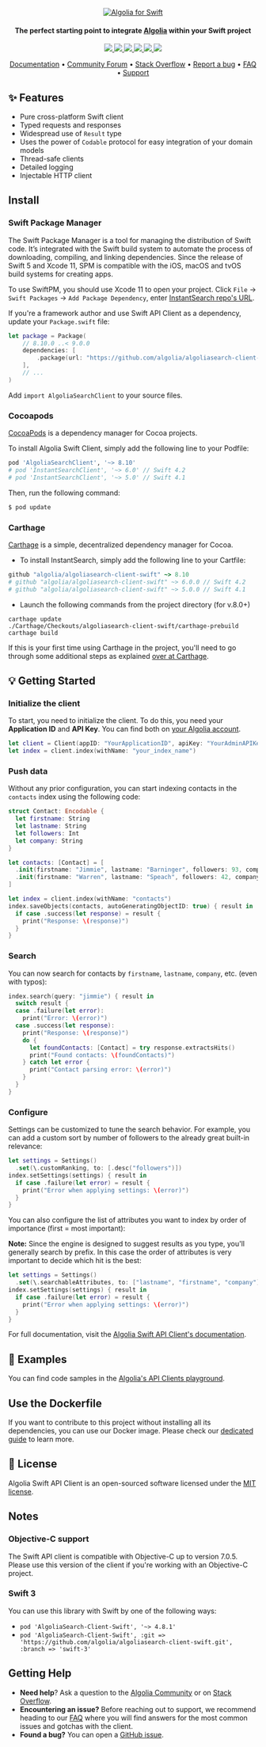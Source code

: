 <p align="center">
  <a href="https://www.algolia.com">
    <img alt="Algolia for Swift" src="banner.png" >
  </a>

  <h4 align="center">The perfect starting point to integrate <a href="https://algolia.com" target="_blank">Algolia</a> within your Swift project</h4>

  <p align="center">
    <a href="https://cocoapods.org/pods/AlgoliaSearchClient">
      <img src="https://app.bitrise.io/app/6dcd3d9dd961c466/status.svg?token=q1GX8YovgWTvPx7Ueu77JQ&branch=develop"></img>
    </a>
    <a href="https://cocoapods.org/pods/AlgoliaSearchClient">
      <img src="http://img.shields.io/cocoapods/v/AlgoliaSearchClient.svg?style=flat"></img>
    </a>
    <a href="https://cocoapods.org/pods/AlgoliaSearchClient">
      <img src="https://img.shields.io/badge/platform-macOS%20%7C%20iOS%20%7C%20tvOS%20%7C%20watchOS%20%7C%20Linux%20-lightgray.svg?style=flat"></img>
    </a>
    <a href="https://github.com/Carthage/Carthage">
      <img src="https://img.shields.io/badge/Carthage-compatible-brightgreen.svg"></img>
    </a>
    <a href="https://developer.apple.com/documentation/xcode/creating_a_mac_version_of_your_ipad_app/">
      <img src="https://img.shields.io/badge/Catalyst-compatible-brightgreen.svg"></img>
    </a>
    <a href="https://opensource.org/licenses/MIT">
      <img src="https://img.shields.io/badge/License-MIT-yellow.svg"></img>
    </a>
  </p>
</p>


<p align="center">
  <a href="https://www.algolia.com/doc/api-client/getting-started/install/swift/" target="_blank">Documentation</a>  •
  <a href="https://discourse.algolia.com" target="_blank">Community Forum</a>  •
  <a href="http://stackoverflow.com/questions/tagged/algolia" target="_blank">Stack Overflow</a>  •
  <a href="https://github.com/algolia/algoliasearch-client-swift/issues" target="_blank">Report a bug</a>  •
  <a href="https://www.algolia.com/doc/api-client/troubleshooting/faq/swift/" target="_blank">FAQ</a>  •
  <a href="https://www.algolia.com/support" target="_blank">Support</a>
</p>

## ✨ Features

- Pure cross-platform Swift client
- Typed requests and responses
- Widespread use of `Result` type
- Uses the power of `Codable` protocol for easy integration of your domain models
- Thread-safe clients
- Detailed logging
- Injectable HTTP client

## Install

### Swift Package Manager

The Swift Package Manager is a tool for managing the distribution of Swift code. It’s integrated with the Swift build system to automate the process of downloading, compiling, and linking dependencies. 
Since the release of Swift 5 and Xcode 11, SPM is compatible with the iOS, macOS and tvOS build systems for creating apps. 

To use SwiftPM, you should use Xcode 11 to open your project. Click `File` -> `Swift Packages` -> `Add Package Dependency`, enter [InstantSearch repo's URL](https://github.com/algolia/algoliasearch-client-swift).

If you're a framework author and use Swift API Client as a dependency, update your `Package.swift` file:

```swift
let package = Package(
    // 8.10.0 ..< 9.0.0
    dependencies: [
        .package(url: "https://github.com/algolia/algoliasearch-client-swift", from: "8.8.0")
    ],
    // ...
)
```

Add `import AlgoliaSearchClient` to your source files.

### Cocoapods

[CocoaPods](https://cocoapods.org/) is a dependency manager for Cocoa projects.

To install Algolia Swift Client, simply add the following line to your Podfile:

```ruby
pod 'AlgoliaSearchClient', '~> 8.10'
# pod 'InstantSearchClient', '~> 6.0' // Swift 4.2
# pod 'InstantSearchClient', '~> 5.0' // Swift 4.1
```

Then, run the following command:

```bash
$ pod update
```

### Carthage

[Carthage](https://github.com/Carthage/Carthage) is a simple, decentralized dependency manager for Cocoa.

- To install InstantSearch, simply add the following line to your Cartfile:
```ruby
github "algolia/algoliasearch-client-swift" ~> 8.10
# github "algolia/algoliasearch-client-swift" ~> 6.0.0 // Swift 4.2
# github "algolia/algoliasearch-client-swift" ~> 5.0.0 // Swift 4.1
```

- Launch the following commands from the project directory (for v.8.0+)
 ```shell
 carthage update
 ./Carthage/Checkouts/algoliasearch-client-swift/carthage-prebuild
 carthage build
 ```

If this is your first time using Carthage in the project, you'll need to go through some additional steps as explained [over at Carthage](https://github.com/Carthage/Carthage#adding-frameworks-to-an-application).


## 💡 Getting Started

### Initialize the client

To start, you need to initialize the client. To do this, you need your **Application ID** and **API Key**.
You can find both on [your Algolia account](https://www.algolia.com/api-keys).

```swift
let client = Client(appID: "YourApplicationID", apiKey: "YourAdminAPIKey")
let index = client.index(withName: "your_index_name")
```

### Push data

Without any prior configuration, you can start indexing contacts in the `contacts` index using the following code:

```swift
struct Contact: Encodable {
  let firstname: String
  let lastname: String
  let followers: Int
  let company: String
}

let contacts: [Contact] = [
  .init(firstname: "Jimmie", lastname: "Barninger", followers: 93, company: "California Paint"),
  .init(firstname: "Warren", lastname: "Speach", followers: 42, company: "Norwalk Crmc")
]

let index = client.index(withName: "contacts")
index.saveObjects(contacts, autoGeneratingObjectID: true) { result in
  if case .success(let response) = result {
    print("Response: \(response)")
  }
}
```

### Search

You can now search for contacts by `firstname`, `lastname`, `company`, etc. (even with typos):

```swift
index.search(query: "jimmie") { result in
  switch result {
  case .failure(let error):
    print("Error: \(error)")
  case .success(let response):
    print("Response: \(response)")
    do {
      let foundContacts: [Contact] = try response.extractsHits()
      print("Found contacts: \(foundContacts)")
    } catch let error {
      print("Contact parsing error: \(error)")
    }
  }
}
```

### Configure

Settings can be customized to tune the search behavior. For example, you can add a custom sort by number of followers to the already great built-in relevance:

```swift
let settings = Settings()
  .set(\.customRanking, to: [.desc("followers")])
index.setSettings(settings) { result in
  if case .failure(let error) = result {
    print("Error when applying settings: \(error)")
  }
}
```

You can also configure the list of attributes you want to index by order of importance (first = most important):

**Note:** Since the engine is designed to suggest results as you type, you'll generally search by prefix.
In this case the order of attributes is very important to decide which hit is the best:

```swift
let settings = Settings()
  .set(\.searchableAttributes, to: ["lastname", "firstname", "company"])
index.setSettings(settings) { result in
  if case .failure(let error) = result {
    print("Error when applying settings: \(error)")
  }
}
```

For full documentation, visit the [Algolia Swift API Client's documentation](https://www.algolia.com/doc/api-client/getting-started/install/swift/).

## 📝 Examples

You can find code samples in the [Algolia's API Clients playground](https://github.com/algolia/api-clients-playground/tree/master/swift).

## Use the Dockerfile

If you want to contribute to this project without installing all its dependencies, you can use our Docker image. Please check our [dedicated guide](DOCKER_README.MD) to learn more.

## 📄 License

Algolia Swift API Client is an open-sourced software licensed under the [MIT license](LICENSE).

## Notes

### Objective-C support

The Swift API client is compatible with Objective-C up to version 7.0.5. Please use this version of the client if you're working with an Objective-C project.

### Swift 3

You can use this library with Swift by one of the following ways:

- `pod 'AlgoliaSearch-Client-Swift', '~> 4.8.1'`
- `pod 'AlgoliaSearch-Client-Swift', :git => 'https://github.com/algolia/algoliasearch-client-swift.git', :branch => 'swift-3'`

## Getting Help

- **Need help**? Ask a question to the [Algolia Community](https://discourse.algolia.com/) or on [Stack Overflow](http://stackoverflow.com/questions/tagged/algolia).
- **Encountering an issue?** Before reaching out to support, we recommend heading to our [FAQ](https://www.algolia.com/doc/api-client/troubleshooting/faq/swift/) where you will find answers for the most common issues and gotchas with the client.
- **Found a bug?** You can open a [GitHub issue](https://github.com/algolia/algoliasearch-client-swift/issues).
